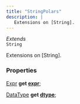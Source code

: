 ```yaml
---
title: "StringPolars"
description: |
   Extensions on [String].
---
```

*Extends*  
<code>String</code>

 Extensions on [String].

### Properties
<dl>
<dt>

<span class="dart-code">[Expr] <strong>get [expr](expr)</strong>;</span>
</dt>
<dt>

<span class="dart-code">[DataType] <strong>get [dtype](dtype)</strong>;</span>
</dt>
</dl>


[Expr]: /reference/classes/expr/
[DataType]: /reference/classes/datatype/